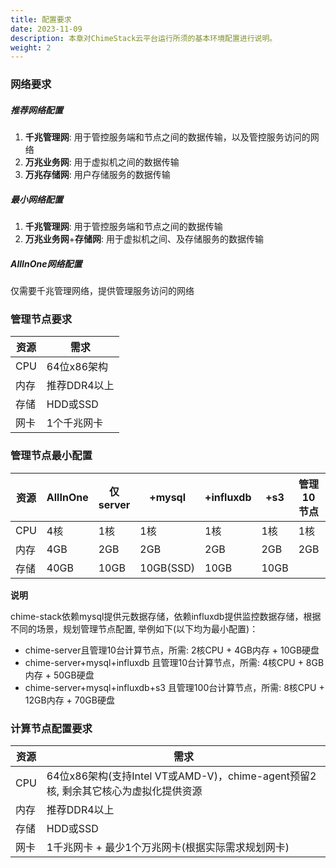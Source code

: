 ```yaml
---
title: 配置要求
date: 2023-11-09
description: 本章对ChimeStack云平台运行所须的基本环境配置进行说明。
weight: 2
---
```


### 网络要求

##### 推荐网络配置

1. **千兆管理网**: 用于管控服务端和节点之间的数据传输，以及管控服务访问的网络
2. **万兆业务网**: 用于虚拟机之间的数据传输
3. **万兆存储网**: 用户存储服务的数据传输

##### 最小网络配置

1. **千兆管理网**: 用于管控服务端和节点之间的数据传输
2. **万兆业务网**+**存储网**: 用于虚拟机之间、及存储服务的数据传输

##### AllInOne网络配置

仅需要千兆管理网络，提供管理服务访问的网络

### 管理节点要求

| 资源  | 需求   | 
| ---- | ----- | 
| CPU   | 64位x86架构 | 
| 内存   | 推荐DDR4以上 | 
| 存储   | HDD或SSD | 
| 网卡   | 1个千兆网卡 | 

### 管理节点最小配置

| 资源  | AllInOne  | 仅server  | +mysql | +influxdb | +s3 | 管理10节点 | 管理100节点 |
| ---- | --------- | --------- | ----- | -------- | ---- | --------- | --------- |
| CPU   | 4核 | 1核 | 1核 | 1核 | 1核 | 1核 | 4核 |
| 内存   | 4GB | 2GB | 2GB | 2GB | 2GB | 2GB | 4GB | 
| 存储   | 40GB | 10GB | 10GB(SSD) | 10GB | 10GB | |

**说明**

chime-stack依赖mysql提供元数据存储，依赖influxdb提供监控数据存储，根据不同的场景，规划管理节点配置, 举例如下(以下均为最小配置)：

- chime-server且管理10台计算节点，所需: 2核CPU + 4GB内存 + 10GB硬盘 
- chime-server+mysql+influxdb 且管理10台计算节点，所需: 4核CPU + 8GB内存 + 50GB硬盘
- chime-server+mysql+influxdb+s3 且管理100台计算节点，所需: 8核CPU + 12GB内存 + 70GB硬盘

### 计算节点配置要求

| 资源  | 需求   
| ---- | ----- | 
| CPU   | 64位x86架构(支持Intel VT或AMD-V)，chime-agent预留2核, 剩余其它核心为虚拟化提供资源
| 内存   | 推荐DDR4以上 | 最低4GB，其它为虚拟化资源 | 
| 存储   | HDD或SSD | 根据实际需求规划存储容量 |
| 网卡   | 1千兆网卡 + 最少1个万兆网卡(根据实际需求规划网卡) | 

